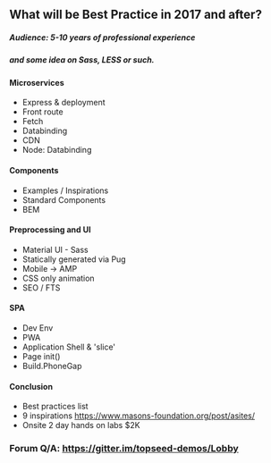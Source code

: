 ## What will be Best Practice in 2017 and after?
##### Audience: 5-10 years of professional experience
##### and some idea on Sass, LESS or such.

#### Microservices
- Express & deployment
- Front route
- Fetch
- Databinding
- CDN
- Node: Databinding

#### Components
- Examples / Inspirations
- Standard Components
- BEM

#### Preprocessing and UI
- Material UI - Sass
- Statically generated via Pug
- Mobile -> AMP
- CSS only animation
- SEO / FTS

#### SPA
- Dev Env
- PWA
- Application Shell & 'slice'
- Page init()
- Build.PhoneGap

#### Conclusion 
- Best practices list
- 9 inspirations <https://www.masons-foundation.org/post/asites/>
- Onsite 2 day hands on labs $2K
### Forum Q/A: https://gitter.im/topseed-demos/Lobby